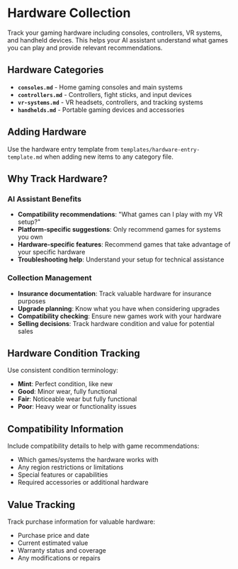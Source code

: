 # Hardware Collection

Track your gaming hardware including consoles, controllers, VR systems, and handheld devices. This helps your AI assistant understand what games you can play and provide relevant recommendations.

## Hardware Categories

- **`consoles.md`** - Home gaming consoles and main systems
- **`controllers.md`** - Controllers, fight sticks, and input devices  
- **`vr-systems.md`** - VR headsets, controllers, and tracking systems
- **`handhelds.md`** - Portable gaming devices and accessories

## Adding Hardware

Use the hardware entry template from `templates/hardware-entry-template.md` when adding new items to any category file.

## Why Track Hardware?

### AI Assistant Benefits
- **Compatibility recommendations**: "What games can I play with my VR setup?"
- **Platform-specific suggestions**: Only recommend games for systems you own
- **Hardware-specific features**: Recommend games that take advantage of your specific hardware
- **Troubleshooting help**: Understand your setup for technical assistance

### Collection Management
- **Insurance documentation**: Track valuable hardware for insurance purposes
- **Upgrade planning**: Know what you have when considering upgrades
- **Compatibility checking**: Ensure new games work with your hardware
- **Selling decisions**: Track hardware condition and value for potential sales

## Hardware Condition Tracking

Use consistent condition terminology:
- **Mint**: Perfect condition, like new
- **Good**: Minor wear, fully functional
- **Fair**: Noticeable wear but fully functional  
- **Poor**: Heavy wear or functionality issues

## Compatibility Information

Include compatibility details to help with game recommendations:
- Which games/systems the hardware works with
- Any region restrictions or limitations
- Special features or capabilities
- Required accessories or additional hardware

## Value Tracking

Track purchase information for valuable hardware:
- Purchase price and date
- Current estimated value
- Warranty status and coverage
- Any modifications or repairs